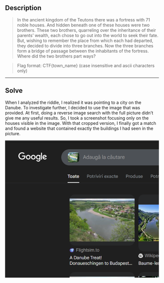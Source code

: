 ## Description

>In the ancient kingdom of the Teutons there was a fortress with 71 noble houses. And hidden beneath one of these houses were two brothers. These two brothers, quarreling over the inheritance of their parents’ wealth, each chose to go out into the world to seek their fate. But, wishing to remember the place from which each had departed, they decided to divide into three branches. Now the three branches form a bridge of passage between the inhabitants of the fortress. Where did the two brothers part ways? 

>Flag format: CTF{town_name} (case insensitive and ascii characters only)

---

## Solve

When I analyzed the riddle, I realized it was pointing to a city on the Danube. To investigate further, I decided to use the image that was provided. At first, doing a reverse image search with the full picture didn’t give me any useful results. So, I took a screenshot focusing only on the houses visible in the image. With that cropped version, I finally got a match and found a website that contained exactly the buildings I had seen in the picture.


![alt text](image.png)